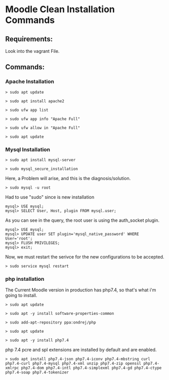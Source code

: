 # Moodle Clean Installation Commands

## Requirements:

Look into the vagrant File.

## Commands:

### Apache Installation

    > sudo apt update

    > sudo apt install apache2

    > sudo ufw app list

    > sudo ufw app info "Apache Full"

    > sudo ufw allow in "Apache Full"

    > sudo apt update

### Mysql Installation

    > sudo apt install mysql-server

    > sudo mysql_secure_installation

Here, a Problem will arise, and this is the diagnosis/solution.

    > sudo mysql -u root

Had to use "sudo" since is new installation

    mysql> USE mysql;
    mysql> SELECT User, Host, plugin FROM mysql.user;

As you can see in the query, the root user is using the auth_socket plugin.

    mysql> USE mysql;
    mysql> UPDATE user SET plugin='mysql_native_password' WHERE User='root';
    mysql> FLUSH PRIVILEGES;
    mysql> exit;

Now, we must restart the serivce for the new configurations to be accepted.

    > sudo service mysql restart

### php installation

The Current Moodle version in production has php7.4, so that's what i'm going to install.

    > sudo apt update

    > sudo apt -y install software-properties-common

    > sudo add-apt-repository ppa:ondrej/php

    > sudo apt update

    > sudo apt -y install php7.4

php 7.4 pcre and spl extensions are installed by default and are enabled.

    > sudo apt install php7.4-json php7.4-iconv php7.4-mbstring curl php7.4-curl php7.4-mysql php7.4-xml unzip php7.4-zip openssl php7.4-xmlrpc php7.4-dom php7.4-intl php7.4-simplexml php7.4-gd php7.4-ctype php7.4-soap php7.4-tokenizer 
